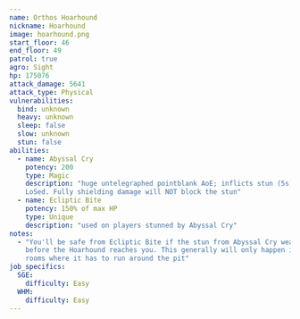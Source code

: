 ```yaml
---
name: Orthos Hoarhound
nickname: Hoarhound
image: hoarhound.png
start_floor: 46
end_floor: 49
patrol: true
agro: Sight
hp: 175076
attack_damage: 5641
attack_type: Physical
vulnerabilities:
  bind: unknown
  heavy: unknown
  sleep: false
  slow: unknown
  stun: false
abilities:
  - name: Abyssal Cry
    potency: 200
    type: Magic
    description: "huge untelegraphed pointblank AoE; inflicts stun (5s); can be
    LoSed. Fully shielding damage will NOT block the stun"
  - name: Ecliptic Bite
    potency: 150% of max HP
    type: Unique
    description: "used on players stunned by Abyssal Cry"
notes:
  - "You'll be safe from Ecliptic Bite if the stun from Abyssal Cry wears off
    before the Hoarhound reaches you. This generally will only happen in pit
    rooms where it has to run around the pit"
job_specifics:
  SGE:
    difficulty: Easy
  WHM:
    difficulty: Easy
---
```

